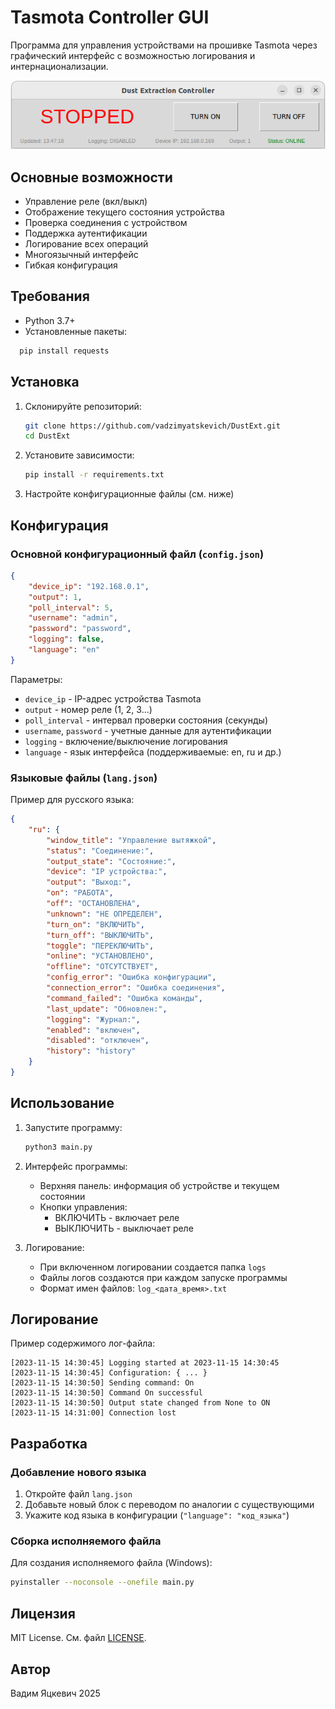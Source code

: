 # Tasmota Controller GUI

Программа для управления устройствами на прошивке Tasmota через графический интерфейс с возможностью логирования и интернационализации.

![Скриншот интерфейса](img/Screenshot.png)

## Основные возможности

- Управление реле (вкл/выкл)
- Отображение текущего состояния устройства
- Проверка соединения с устройством
- Поддержка аутентификации
- Логирование всех операций
- Многоязычный интерфейс
- Гибкая конфигурация

## Требования

- Python 3.7+
- Установленные пакеты:
```markdown
  pip install requests
  ```

## Установка

1. Склонируйте репозиторий:
   ```bash
   git clone https://github.com/vadzimyatskevich/DustExt.git
   cd DustExt
   ```

2. Установите зависимости:
   ```bash
   pip install -r requirements.txt
   ```

3. Настройте конфигурационные файлы (см. ниже)

## Конфигурация

### Основной конфигурационный файл (`config.json`)

```json
{
    "device_ip": "192.168.0.1",
    "output": 1,
    "poll_interval": 5,
    "username": "admin",
    "password": "password",
    "logging": false,
    "language": "en"
}
```

Параметры:
- `device_ip` - IP-адрес устройства Tasmota
- `output` - номер реле (1, 2, 3...)
- `poll_interval` - интервал проверки состояния (секунды)
- `username`, `password` - учетные данные для аутентификации
- `logging` - включение/выключение логирования
- `language` - язык интерфейса (поддерживаемые: en, ru и др.)

### Языковые файлы (`lang.json`)

Пример для русского языка:

```json
{
    "ru": {
        "window_title": "Управление вытяжкой",
        "status": "Соединение:",
        "output_state": "Состояние:",
        "device": "IP устройства:",
        "output": "Выход:",
        "on": "РАБОТА",
        "off": "ОСТАНОВЛЕНА",
        "unknown": "НЕ ОПРЕДЕЛЕН",
        "turn_on": "ВКЛЮЧИТЬ",
        "turn_off": "ВЫКЛЮЧИТЬ",
        "toggle": "ПЕРЕКЛЮЧИТЬ",
        "online": "УСТАНОВЛЕНО",
        "offline": "ОТСУТСТВУЕТ",
        "config_error": "Ошибка конфигурации",
        "connection_error": "Ошибка соединения",
        "command_failed": "Ошибка команды",
        "last_update": "Обновлен:",
        "logging": "Журнал:",
        "enabled": "включен",
        "disabled": "отключен",
        "history": "history"
    }
}
```

## Использование

1. Запустите программу:
   ```bash
   python3 main.py
   ```

2. Интерфейс программы:
   - Верхняя панель: информация об устройстве и текущем состоянии
   - Кнопки управления:
     - ВКЛЮЧИТЬ - включает реле
     - ВЫКЛЮЧИТЬ - выключает реле

3. Логирование:
   - При включенном логировании создается папка `logs`
   - Файлы логов создаются при каждом запуске программы
   - Формат имен файлов: `log_<дата_время>.txt`

## Логирование

Пример содержимого лог-файла:
```
[2023-11-15 14:30:45] Logging started at 2023-11-15 14:30:45
[2023-11-15 14:30:45] Configuration: { ... }
[2023-11-15 14:30:50] Sending command: On
[2023-11-15 14:30:50] Command On successful
[2023-11-15 14:30:50] Output state changed from None to ON
[2023-11-15 14:31:00] Connection lost
```

## Разработка

### Добавление нового языка

1. Откройте файл `lang.json`
2. Добавьте новый блок с переводом по аналогии с существующими
3. Укажите код языка в конфигурации (`"language": "код_языка"`)

### Сборка исполняемого файла

Для создания исполняемого файла (Windows):
```bash
pyinstaller --noconsole --onefile main.py
```

## Лицензия

MIT License. См. файл [LICENSE](LICENSE).

## Автор

Вадим Яцкевич 2025